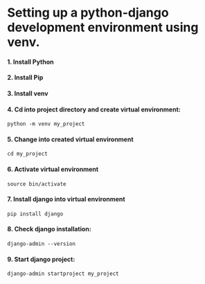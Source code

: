 # Setting up a python-django development environment using venv.
#### 1. Install Python
#### 2. Install Pip
#### 3. Install venv
#### 4. Cd into project directory and create virtual environment:
```
python -m venv my_project
```
#### 5. Change into created virtual environment
```
cd my_project
```

#### 6. Activate virtual environment
```
source bin/activate
```
#### 7. Install django into virtual environment
```
pip install django
```
#### 8. Check django installation:
```
django-admin --version
```
#### 9. Start django project:
```
django-admin startproject my_project
```


